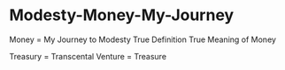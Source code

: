 # Modesty-Money-My-Journey
Money = My Journey to Modesty 
True Definition True Meaning of Money

Treasury = Transcental Venture = Treasure
